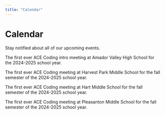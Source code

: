 ```yaml
---
title: "Calendar"
---
```


<h1 class="text-outline-shadow before:content-['Calendar'] text-center !mb-0">Calendar</h1>
<p class="text-center">Stay notified about all of our upcoming events.</p>

<div class="space-y-2">

<CalendarEvent month="Sep" day="11" time-range="3:40 PM - 4:40 PM" calendar-dates="20240130T234000Z%2F20240130T244000Z" title="PMS - First Meeting of the Year!" location="Room 406" sign-up="https://pms.acecoding.org">

The first ever ACE Coding intro meeting at Amador Valley High School for the 2024-2025 school year.

</CalendarEvent>

<CalendarEvent month="TBD" day="TBD" time-range="TBD" calendar-dates="20240208T234000Z%2F20240208T244000Z" title="HPMS - First Meeting of the Year!" location="TBD" sign-up="https://hpms.acecoding.org">

The first ever ACE Coding meeting at Harvest Park Middle School for the fall semester of the 2024-2025 school year.

</CalendarEvent>

<CalendarEvent month="TBD" day="TBD" time-range="TBD" calendar-dates="20240206T234500Z%2F20240206T244500Z" title="HMS - First Meeting of the Year!" location="TBD" sign-up="https://hms.acecoding.org">

The first ever ACE Coding meeting at Hart Middle School for the fall semester of the 2024-2025 school year.

</CalendarEvent>

<CalendarEvent month="TBD" day="TBD" time-range="TBD" calendar-dates="20240130T234000Z%2F20240130T244000Z" title="PMS - First Meeting of the Year!" location="TBD" sign-up="https://pms.acecoding.org">

The first ever ACE Coding meeting at Pleasanton Middle School for the fall semester of the 2024-2025 school year.

</CalendarEvent>

</div>